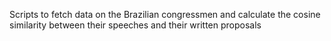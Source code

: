 Scripts to fetch data on the Brazilian congressmen and calculate the cosine similarity between their speeches and their written proposals
